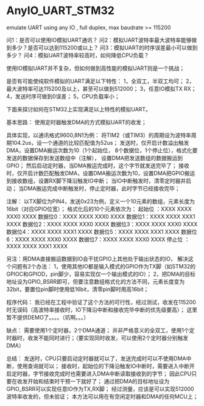 # AnyIO_UART_STM32
emulate UART using any IO , full duplex, max baudrate >= 115200

问1：是否可以使用IO模拟UART通讯？
问2：模拟UART波特率最大波特率能够做到多少？是否可以达到115200或以上？
问3：模拟UART的时序误差最小可以做到多少？
问4：模拟UART波特率较高时，如何降低CPU负载？


使用IO模拟UART并不复杂，但如何做到高性能的模拟UART则是一个挑战；

是否有可能使纯软件模拟的UART满足以下特性：
1，全双工，半双工均可；
2，最大波特率可达115200及以上，甚至可以做到512000；
3，任意IO模拟TX RX；
4，发送时序可做到0误差；
5，CPU负载率小；

下面来探讨如何在STM32上实现满足以上特性的模拟UART。

基本思路：
  使用定时器触发DMA的方式模拟UART的收发；

具体实现，以通讯格式9600,8N1为例：
  将TIM2（或TIM3）的周期设为波特率周期104.2us，设一个通道的比较匹配值为52us；
  发送时，仅开启计数溢出触发DMA，设置DMA搬运次数为10（1个起始位， 8个数据位，1个停止位），格式化要发送的数据保存到发送数组中（注解），
  设置DMA把发送数组的数据搬运到GPIO；
  然后启动定时器，当DMA搬运完成时，这个字节就发送完毕了；
  接收时，仅开启计数匹配触发DMA，设置DMA搬运次数为10，设置DMA把GPIO搬运到接收数组，设置RX脚下降沿触发IO中断；
  当IO中断触发时，清零定时器并启动；  当DMA搬运完成中断触发时，停止定时器，此时字节已经接收完毕；
  
  注解：
    以TX脚位为PIN4，发送0x23为例，定义一个10元素的数组，元素长度为16bit（对应GPIO位宽）；
    格式化后的10个元素依次为：
    起始位 ：XXXX XXXX XXX0 XXXX
    数据位0：XXXX XXXX XXX0 XXXX
    数据位1：XXXX XXXX XXX1 XXXX
    数据位2：XXXX XXXX XXX0 XXXX
    数据位3：XXXX XXXX XXX0 XXXX
    数据位4：XXXX XXXX XXX1 XXXX
    数据位5：XXXX XXXX XXX1 XXXX
    数据位6：XXXX XXXX XXX0 XXXX
    数据位7：XXXX XXXX XXX0 XXXX
    停止位 ：XXXX XXXX XXX1 XXXX
    
  另注：用DMA直接搬运数据到IO会干扰GPIO上其他处于输出状态的IO，
       解决这个问题有2个办法：
       1，使用其他IO都是输入模式的GPIO作为TX脚（如STM32的GPIOC和GPIOD，pin脚少，容易实现仅一个输出模式的IO）；
       2，把DMA的目标地址设为GPIO_BSRR即可，但要注意数组格式化的方法不同，元素长度变为32bit，要置位pin脚时使用低16bit，清零pin脚时用高16bit；
       
程序代码：
  我已经在工程中验证了这个方法的可行性，经过测试，收发在115200时无误码（高波特率接收时，IO下降沿中断和接收完毕中断的优先级要高）；
  这里暂不提供DEMO了。。。。（坑啊。。。）
  
缺点：
  需要使用1个定时器，2个DMA通道；
  并非严格意义的全双工，使用1个定时器时，收发不能同时进行；（要实现同时收发，可以使用2个定时器分别触发DMA）

总结：
  发送时，CPU只要启动定时器就可以了，发送完成时可以不使用DMA中断，使用查询就可以；
  接收时，起始位的下降沿触发IO中断时，需要进入中断开启定时器，字节接收完成时也需要进入DMA中断读取接收到的字节；
  因此CPU只要在收发开始和结束时干预一下就好了；
  通过把DMA的目标地址设为GPIO_BSRR可以实现任意IO作为TX,RX脚；
  经过测量，应该是可以实现512000波特率收发的，但未验证；
  本方法可以用在有空闲定时器和DMA的任何MCU上；

